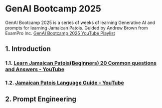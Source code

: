 # GenAI Bootcamp 2025

GenAI Bootcamp 2025 is a series of weeks of learning Generative AI and prompts for learning Jamaican Patois. Guided by Andrew Brown from ExamPro Inc.
[GenAI Bootcamp 2025 YouTube Playlist](https://www.youtube.com/playlist?list=PLBfufR7vyJJ69c9MNlOKtO2w2KU5VzLJV)

## 1. Introduction
### 1.1. [Learn Jamaican Patois(Beginners) 20 Common questions and Answers - YouTube](https://www.youtube.com/watch?v=MGKIqxlkwPY)
### 1.2. [Jamaican Patois Language Guide - YouTube](https://www.youtube.com/watch?v=r9zOthNkVPU&list=PL4Jw2ofjp-ikoH31FAO2P_ZiuB_pdfE1j)

## 2. Prompt Engineering

